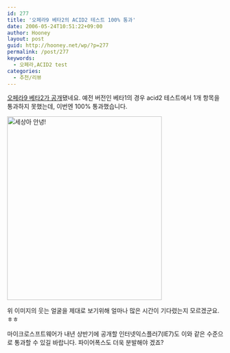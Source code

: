 ```yaml
---
id: 277
title: '오페라9 베타2의 ACID2 테스트 100% 통과'
date: 2006-05-24T10:51:22+09:00
author: Hooney
layout: post
guid: http://hooney.net/wp/?p=277
permalink: /post/277
keywords:
  - 오페라,ACID2 test
categories:
  - 추천/리뷰
---
```

[오페라9 베타2가 공개](http://www.opera.com/download/index.dml?ver=9.0b)됐네요. 예전 버전인 베타1의 경우 acid2 테스트에서 1개 항목을 통과하지 못했는데, 이번엔 100% 통과했습니다.

<img src="/uploads/2006/acid2-test.gif" width="360" height="427" alt="세상아 안녕!" /> 

위 이미지의 웃는 얼굴을 제대로 보기위해 얼마나 많은 시간이 기다렸는지 모르겠군요. ㅎㅎ

마이크로스프트웨어가 내년 상반기에 공개할 인터넷익스플러7(IE7)도 이와 같은 수준으로 통과할 수 있길 바랍니다. 파이어폭스도 더욱 분발해야 겠죠?